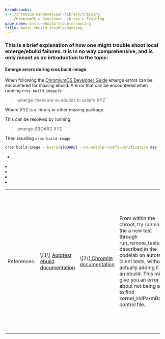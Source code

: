 ```yaml
---
breadcrumbs:
- - /chromium-os/developer-library/training
  - ChromiumOS > Developer Library > Training
page_name: basic-ebuild-troubleshooting
title: Basic ebuild troubleshooting
---
```


### This is a brief explanation of how one might trouble shoot local emerge/ebuild failures. It is in no way comprehensive, and is only meant as an introduction to the topic:

#### Emerge errors during cros build-image

When following the [ChromiumOS Developer Guide](/chromium-os/developer-guide)
emerge errors can be encountered for missing ebuild. A error that can be
encountered when running `cros build-image` is:

> emerge: there are no ebuilds to satisfy XYZ

Where XYZ is a library or other missing package.

This can be resolved by running:

> emerge-$BOARD XYZ

Then recalling `cros build-image`:

```bash
cros build-image --board=${BOARD} --no-enable-rootfs-verification dev
```

<table>
<tr>

<td>References:</td>

<td> \[1\] <a
href="http://www.chromium.org/chromium-os/testing/autotest-user-doc">Autotest
ebuild documentation</a></td>

<td> \[2\]<a
href="http://www.chromium.org/chromium-os/developer-guide/chromite-shell-quick-start">
Chromite documentation</a></td>

<td>From within the chroot, try running the a new test through run_remote_tests,
as described in the codelab on autotest client tests, without actually adding it
to an ebuild. This might give you an error about not being able to find
kernel_HdParmBasic’s control file.</td>

<td>To resolve this, from within chroot:</td>

<td>1. Find the package with autotest tests:</td>

<td>emerge --search autotest | grep tests</td>

<td>2. Dry emerge it and look for your test in the output:</td>

<td>emerge-lumpy -pv chromeos-base/autotest-tests</td>

<td> ==Two things to note:==</td>

<td> a. The first line will say something like:
“chromeos-base/autotest-tests-0.0.1-r3531“</td>

<td> This means it’s emerging the r3531 ebuild. </td>

<td> Since we would like it to use our local bits, we need to cros_workon the
package.</td>

<td> b. You will not find kernel_HdParmBasic in the output.</td>

<td>3. cros_workon the appropriate package:</td>

<td> cros_workon --board=&lt;board name&gt; start &lt;package name&gt;</td>

<td> eg: cros_workon --board=lumpy start autotest-tests</td>

<td> emerge the package: emerge-&lt;board name&gt; &lt;package name&gt;</td>

<td> eg: emerge-lumpy -pv chromeos-base/autotest-tests</td>

<td> ==Two things to note:==</td>

<td> a. The first line will say something like:</td>

<td>“chromeos-base/autotest-tests-9999”</td>

<td> This is good, it means it’s pulling local bits.</td>

<td> b. You still will not find kernel_HdParmBasic in the output.</td>

<td> This is because your new test hasn’t been added to the ebuild yet.</td>

<td>4. Edit the ebuild to include your test:</td>

<td> Find the ebuild file: find -iname “autotest-tests-9999.ebuild” from
src/third_party/. </td>

<td> a. It will most probably point you to:</td>

<td>
third_party/chromiumos-overlay/chromeos-base/autotest-tests/autotest-tests-9999.ebuild.
</td>

<td> b. open this file and add “+test_kernel_HdParmBasic” in the IUSE_TESTS
section.</td>

<td>5. Emerge the new folder:</td>

<td> a. Make sure you’re cros_working on the right packages:</td>

<td> cros_workon --board=lumpy list</td>

<td> should show autotest_tests</td>

<td> b. Make sure the emerge will touch kernel_HdParmBasic:</td>

<td> emerge-lumpy -pv chromeos-base/autotest-tests | grep
kernel_HdParmBasic</td>

<td> c. Actual emerge:</td>

<td> emerge-lumpy chromeos-base/autotest-tests</td>

<td>6. Check the staging area for your new test:</td>

<td> eg: ls
/build/lumpy/usr/local/autotest/client/site_tests/kernel_HdParmBasic</td>

<td>7. Re-run the run_remote command and look for the results directory:</td>

<td> you should see a line like:</td>

<td> &gt;&gt;&gt; Details stored under /tmp/run_remote_tests.KTQ4</td>
<td> Alternatively, you can specify your own results directory using
‘--results_dir_root’. </td>

<td>Some common ebuilds to cros_workon and emerge: </td>

*   <td>autotest-all (Meta ebuild for all packages providing tests),
            </td>
*   <td>autotest-factory (Autotest Factory tests), </td>
*   <td>autotest-chrome (Autotest tests that require chrome_test or
            pyauto deps), </td>
*   <td>autotest-tests (Pure Autotest tests), </td>
*   <td>autotest (Autotest scripts and tools).</td>

<td>If you have come this far, you may also be interested in reading the
autotest client tests <a href="autotest-client-tests">codelab</a>.</td>

<td><b>Access Violation Errors when Emerging</b></td>

<td>When you're attempting to include a file from another project, for example
#include &lt;shill/net/rtnl_handler.h&gt; Your build may fail with access
violations, e.g. ... arc-networkd-9999: \[0/3\] CXX
obj/arc/network/arc-networkd.manager.o \* ACCESS DENIED: open_rd:
/mnt/host/source/src/platform2/shill/net/rtnl_listener.h arc-networkd-9999: \*
ACCESS DENIED: open_rd: /mnt/host/source/src/platform2/shill/net/shill_export.h
arc-networkd-9999: \* ACCESS DENIED: open_rd:
/mnt/host/source/src/platform2/shill/net/rtnl_listener.h arc-networkd-9999: \*
ACCESS DENIED: open_rd: /mnt/host/source/src/platform2/shill/net/shill_export.h
arc-networkd-9999: arc-networkd-9999: \[1/3\] CXX
obj/arc/network/arc-networkd.manager.o arc-networkd-9999: FAILED:
obj/arc/network/arc-networkd.manager.o The proper way to handle this is to make
sure that the ebuild for the package you are including a file from (in this
case, shill), is installing the necessary headers to /usr/include. This should
look like: src_install() {    # ...   insinto /usr/include/\[package_name\]
doins header_one.h      doins header_two.h      # ... }</td>

<td>Notably, it is <b>incorrect</b> to add the package name you are depending on
to your package's ebuild under CROS_WORKON_SUBTREE.</td>

</tr>
</table>
